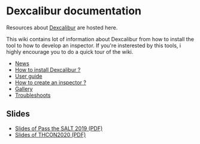 # Dexcalibur documentation

Resources about [Dexcalibur](https://github.com/FrenchYeti/dexcalibur) are hosted here. 

This wiki contains lot of information about Dexcalibur from how to install the tool to how to develop an inspector. If you're insterested by this tools, i highly encourage you to do a quick tour of the wiki.

* [News](https://github.com/FrenchYeti/dexcalibur-doc/blob/master/News.md)
* [How to install Dexcalibur ?](https://github.com/FrenchYeti/dexcalibur-doc/blob/master/Installation-guide.md)
* [User guide](https://github.com/FrenchYeti/dexcalibur-doc/blob/master/User-guide.md)
* [How to create an inspector ?](https://github.com/FrenchYeti/dexcalibur-doc/blob/master/Inspector-guide.md)
* [Gallery](https://github.com/FrenchYeti/dexcalibur-doc/blob/master/Gallery.md)
* [Troubleshoots](https://github.com/FrenchYeti/dexcalibur-doc/blob/master/Troubleshoots.md)

## Slides 

* [Slides of Pass the SALT 2019 (PDF)](https://2019.pass-the-salt.org/files/slides/02-Dexcalibur.pdf)
* [Slides of THCON2020 (PDF)](https://github.com/FrenchYeti/dexcalibur-doc/raw/master/slides/DexcaliburTHC2020.pdf)
